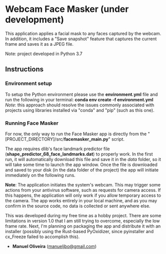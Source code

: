 # Webcam Face Masker (under development)

This application applies a facial mask to any faces captured by the webcam. 
In addition, it includes a "Save snapshot" feature that captures the current frame and saves it as a JPEG file.

Note: project developed in Python 3.7

## Instructions

### Environment setup
To setup the Python environment please use the **environment.yml** file and run the following in your terminal: **conda env create -f environment.yml**
*Note*: this approach should resolve the issues commonly associated with projects using libraries installed via "conda" and "pip" (such as this one).

### Running Face Masker
For now, the only way to run the Face Masker app is directly from the "[PROJECT_DIRECTORY]/src/**facemasker_main.py**" script.

The app requires dlib's face landmark predictor file (**shape_predictor_68_face_landmarks.dat**) to properly work. 
In the first run, it will automatically download this file and save it in the *data* folder, so it will take some time to launch the app window.
Once the file is downloaded and saved to your disk (in the data folder of the project) the app will initiate immediately on the following runs. 

**Note**: 
The application initiates the system's webcam. 
This may trigger some actions from your antivirus software, such as requests for camera access.
If this happens, the application will only work if you allow temporary access to the camera.
The app works entirely in your local machine, and as you may confirm in the source code, no data is collected or sent anywhere else.


This was developed during my free time as a hobby project.
There are some limitations in version 1.0 that I am still trying to overcome, especially the low frame rate.
Next, I'm planning on packaging the app and distribute it with an installer (possibly using the Rust-based PyOxidizer, since pyinstaller and cx_Freeze failed to accomplish this). 

- **Manuel Oliveira** (manueljbo@gmail.com)
